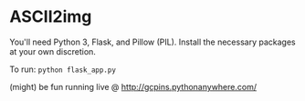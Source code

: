 # ASCII2img
You'll need Python 3, Flask, and Pillow (PIL). Install the necessary packages at your own discretion.

To run:
`python flask_app.py`

(might) be fun running live @ http://gcpins.pythonanywhere.com/
